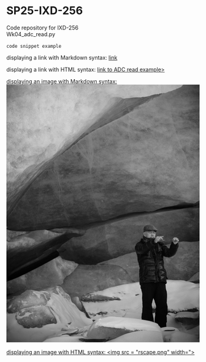 # SP25-IXD-256
Code repository for IXD-256  
Wk04_adc_read.py  
```
code snippet example
```

displaying a link with Markdown syntax:
[link](Wk04_adc_read.py)  

displaying a link with HTML syntax:
<a href= "Wk04_adc_read.py">link to ADC read example>

displaying an image with Markdown syntax: 
![image description](rscape.png)

displaying an image with HTML syntax: 
<img src = "rscape.png" width=">
